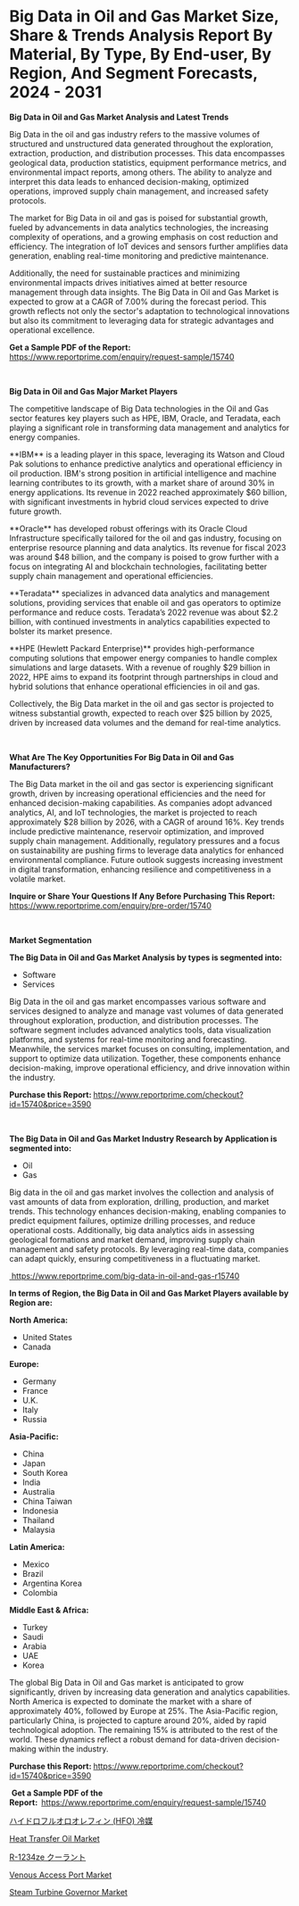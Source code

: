 <p><h1>Big Data in Oil and Gas Market Size, Share & Trends Analysis Report By Material, By Type, By End-user, By Region, And Segment Forecasts, 2024 - 2031</h1></p><p><strong>Big Data in Oil and Gas Market Analysis and Latest Trends</strong></p>
<p><p>Big Data in the oil and gas industry refers to the massive volumes of structured and unstructured data generated throughout the exploration, extraction, production, and distribution processes. This data encompasses geological data, production statistics, equipment performance metrics, and environmental impact reports, among others. The ability to analyze and interpret this data leads to enhanced decision-making, optimized operations, improved supply chain management, and increased safety protocols.</p><p>The market for Big Data in oil and gas is poised for substantial growth, fueled by advancements in data analytics technologies, the increasing complexity of operations, and a growing emphasis on cost reduction and efficiency. The integration of IoT devices and sensors further amplifies data generation, enabling real-time monitoring and predictive maintenance.</p><p>Additionally, the need for sustainable practices and minimizing environmental impacts drives initiatives aimed at better resource management through data insights. The Big Data in Oil and Gas Market is expected to grow at a CAGR of 7.00% during the forecast period. This growth reflects not only the sector's adaptation to technological innovations but also its commitment to leveraging data for strategic advantages and operational excellence.</p></p>
<p><strong>Get a Sample PDF of the Report:&nbsp;</strong> <a href="https://www.reportprime.com/enquiry/request-sample/15740">https://www.reportprime.com/enquiry/request-sample/15740</a></p>
<p>&nbsp;</p>
<p><strong>Big Data in Oil and Gas Major Market Players</strong></p>
<p><p>The competitive landscape of Big Data technologies in the Oil and Gas sector features key players such as HPE, IBM, Oracle, and Teradata, each playing a significant role in transforming data management and analytics for energy companies.</p><p>**IBM** is a leading player in this space, leveraging its Watson and Cloud Pak solutions to enhance predictive analytics and operational efficiency in oil production. IBM's strong position in artificial intelligence and machine learning contributes to its growth, with a market share of around 30% in energy applications. Its revenue in 2022 reached approximately $60 billion, with significant investments in hybrid cloud services expected to drive future growth.</p><p>**Oracle** has developed robust offerings with its Oracle Cloud Infrastructure specifically tailored for the oil and gas industry, focusing on enterprise resource planning and data analytics. Its revenue for fiscal 2023 was around $48 billion, and the company is poised to grow further with a focus on integrating AI and blockchain technologies, facilitating better supply chain management and operational efficiencies.</p><p>**Teradata** specializes in advanced data analytics and management solutions, providing services that enable oil and gas operators to optimize performance and reduce costs. Teradata’s 2022 revenue was about $2.2 billion, with continued investments in analytics capabilities expected to bolster its market presence.</p><p>**HPE (Hewlett Packard Enterprise)** provides high-performance computing solutions that empower energy companies to handle complex simulations and large datasets. With a revenue of roughly $29 billion in 2022, HPE aims to expand its footprint through partnerships in cloud and hybrid solutions that enhance operational efficiencies in oil and gas.</p><p>Collectively, the Big Data market in the oil and gas sector is projected to witness substantial growth, expected to reach over $25 billion by 2025, driven by increased data volumes and the demand for real-time analytics.</p></p>
<p>&nbsp;</p>
<p><strong>What Are The Key Opportunities For Big Data in Oil and Gas Manufacturers?</strong></p>
<p><p>The Big Data market in the oil and gas sector is experiencing significant growth, driven by increasing operational efficiencies and the need for enhanced decision-making capabilities. As companies adopt advanced analytics, AI, and IoT technologies, the market is projected to reach approximately $28 billion by 2026, with a CAGR of around 16%. Key trends include predictive maintenance, reservoir optimization, and improved supply chain management. Additionally, regulatory pressures and a focus on sustainability are pushing firms to leverage data analytics for enhanced environmental compliance. Future outlook suggests increasing investment in digital transformation, enhancing resilience and competitiveness in a volatile market.</p></p>
<p><strong>Inquire or Share Your Questions If Any Before Purchasing This Report:</strong> <a href="https://www.reportprime.com/enquiry/pre-order/15740">https://www.reportprime.com/enquiry/pre-order/15740</a></p>
<p>&nbsp;</p>
<p><strong>Market Segmentation</strong></p>
<p><strong>The Big Data in Oil and Gas Market Analysis by types is segmented into:</strong></p>
<p><ul><li>Software</li><li>Services</li></ul></p>
<p><p>Big Data in the oil and gas market encompasses various software and services designed to analyze and manage vast volumes of data generated throughout exploration, production, and distribution processes. The software segment includes advanced analytics tools, data visualization platforms, and systems for real-time monitoring and forecasting. Meanwhile, the services market focuses on consulting, implementation, and support to optimize data utilization. Together, these components enhance decision-making, improve operational efficiency, and drive innovation within the industry.</p></p>
<p><strong>Purchase this Report:&nbsp;</strong><a href="https://www.reportprime.com/checkout?id=15740&price=3590">https://www.reportprime.com/checkout?id=15740&price=3590</a></p>
<p>&nbsp;</p>
<p><strong>The Big Data in Oil and Gas Market Industry Research by Application is segmented into:</strong></p>
<p><ul><li>Oil</li><li>Gas</li></ul></p>
<p><p>Big data in the oil and gas market involves the collection and analysis of vast amounts of data from exploration, drilling, production, and market trends. This technology enhances decision-making, enabling companies to predict equipment failures, optimize drilling processes, and reduce operational costs. Additionally, big data analytics aids in assessing geological formations and market demand, improving supply chain management and safety protocols. By leveraging real-time data, companies can adapt quickly, ensuring competitiveness in a fluctuating market.</p></p>
<p><a href="https://www.reportprime.com/big-data-in-oil-and-gas-r15740">&nbsp;https://www.reportprime.com/big-data-in-oil-and-gas-r15740</a></p>
<p><strong>In terms of Region, the Big Data in Oil and Gas Market Players available by Region are:</strong></p>
<p>
    <p> <strong> North America: </strong>
        <ul>
            <li>United States</li>
            <li>Canada</li>
        </ul>
        </p> 
    <p> <strong> Europe: </strong>
        <ul>
            <li>Germany</li>
            <li>France</li>
            <li>U.K.</li>
            <li>Italy</li>
            <li>Russia</li>
        </ul>
        </p> 
    <p> <strong> Asia-Pacific: </strong>
        <ul>
            <li>China</li>
            <li>Japan</li>
            <li>South Korea</li>
            <li>India</li>
            <li>Australia</li>
            <li>China Taiwan</li>
            <li>Indonesia</li>
            <li>Thailand</li>
            <li>Malaysia</li>
        </ul>
        </p> 
    <p> <strong> Latin America: </strong>
        <ul>
            <li>Mexico</li>
            <li>Brazil</li>
            <li>Argentina Korea</li>
            <li>Colombia</li>
        </ul>
        </p> 
    <p> <strong> Middle East & Africa: </strong>
        <ul>
            <li>Turkey</li>
            <li>Saudi</li>
            <li>Arabia</li>
            <li>UAE</li>
            <li>Korea</li>
        </ul>
    </p>
    </p>
<p><p>The global Big Data in Oil and Gas market is anticipated to grow significantly, driven by increasing data generation and analytics capabilities. North America is expected to dominate the market with a share of approximately 40%, followed by Europe at 25%. The Asia-Pacific region, particularly China, is projected to capture around 20%, aided by rapid technological adoption. The remaining 15% is attributed to the rest of the world. These dynamics reflect a robust demand for data-driven decision-making within the industry.</p></p>
<p><strong>Purchase this Report: </strong><a href="https://www.reportprime.com/checkout?id=15740&price=3590">https://www.reportprime.com/checkout?id=15740&price=3590</a></p>
<p>&nbsp;<strong>Get a Sample PDF of the Report:&nbsp;&nbsp;</strong><a href="https://www.reportprime.com/enquiry/request-sample/15740">https://www.reportprime.com/enquiry/request-sample/15740</a></p>
<p><strong></strong></p>
<p><p><a href="https://medium.com/@scotttyesha/hydrofluoroolefins-hfos-refrigerants-market-%E3%81%AF-%E3%82%B3%E3%82%B9%E3%83%88%E7%AE%A1%E7%90%86%E3%81%A8%E5%8A%B9%E7%8E%87%E5%90%91%E4%B8%8A%E3%82%92%E5%84%AA%E5%85%88%E3%81%97%E3%81%BE%E3%81%99-%E3%81%95%E3%82%89%E3%81%AB-%E5%A0%B1%E5%91%8A%E6%9B%B8%E3%81%AF%E5%B8%82%E5%A0%B4%E3%81%AE%E9%9C%80%E8%A6%81%E9%9D%A2%E3%81%A8%E4%BE%9B%E7%B5%A6%E9%9D%A2%E3%81%AE%E4%B8%A1%E6%96%B9%E3%82%92%E3%82%AB%E3%83%90%E3%83%BC%E3%81%97%E3%81%A6%E3%81%84%E3%81%BE%E3%81%99-7b7ff3ad0084">ハイドロフルオロオレフィン (HFO) 冷媒</a></p><p><a href="https://medium.com/@phil.gibson0756/this-heat-transfer-oil-market-research-report-evaluates-the-key-market-trends-drivers-and-3ad83d9707aa?postPublishedType=initial">Heat Transfer Oil Market</a></p><p><a href="https://medium.com/@scotttyesha/r-1234ze-refrigerant-market-%E3%81%AE%E3%82%B0%E3%83%AD%E3%83%BC%E3%83%90%E3%83%AB%E5%B8%82%E5%A0%B4%E6%A6%82%E8%A6%81%E3%81%AF-%E4%B8%96%E7%95%8C%E3%81%8A%E3%82%88%E3%81%B3%E4%B8%BB%E8%A6%81%E5%B8%82%E5%A0%B4%E3%81%AB%E3%81%8A%E3%81%91%E3%82%8B%E6%A5%AD%E7%95%8C%E3%81%AB%E5%BD%B1%E9%9F%BF%E3%82%92%E4%B8%8E%E3%81%88%E3%82%8B%E4%B8%BB%E8%A6%81%E3%81%AA%E3%83%88%E3%83%AC%E3%83%B3%E3%83%89%E3%81%AB%E3%81%A4%E3%81%84%E3%81%A6-%E7%8B%AC%E8%87%AA%E3%81%AE%E8%A6%96%E7%82%B9%E3%82%92%E6%8F%90%E4%BE%9B%E3%81%97%E3%81%BE%E3%81%99-35883599e26c">R-1234ze クーラント</a></p><p><a href="https://www.linkedin.com/pulse/driving-market-forces-venous-access-port-trends-future-forecasts-ozhoe?trackingId=cu5LolSTTA%2Bb8AvMuquP1w%3D%3D">Venous Access Port Market</a></p><p><a href="https://www.linkedin.com/pulse/steam-turbine-governor-market-forecast-global-trends-8uene?trackingId=TJuSvCEwRJSrd3G9V5jx1Q%3D%3D">Steam Turbine Governor Market</a></p></p>